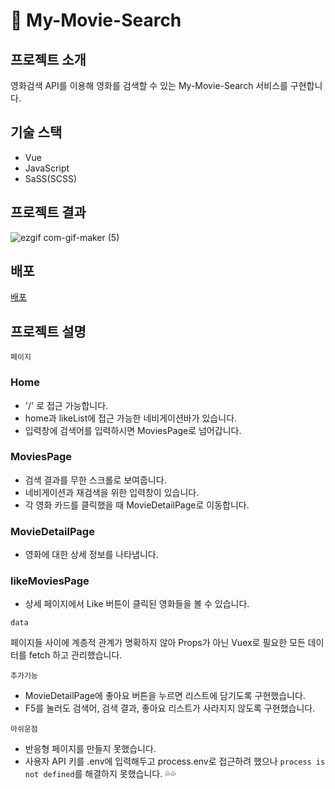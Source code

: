 # 📝 My-Movie-Search

## 프로젝트 소개

영화검색 API를 이용해 영화를 검색할 수 있는 My-Movie-Search 서비스를 구현합니다.

## 기술 스택

- Vue
- JavaScript
- SaSS(SCSS)

## 프로젝트 결과

![ezgif com-gif-maker (5)](https://user-images.githubusercontent.com/69751205/136702717-d56db044-d83d-4d1d-a1d2-b0abb82938c3.gif)

## 배포

[배포](https://songsong-movie.netlify.app)

## 프로젝트 설명

`페이지`

### Home

- '/' 로 접근 가능합니다.
- home과 likeList에 접근 가능한 네비게이션바가 있습니다.
- 입력창에 검색어를 입력하시면 MoviesPage로 넘어갑니다.

### MoviesPage

- 검색 결과를 무한 스크롤로 보여줍니다.
- 네비게이션과 재검색을 위한 입력창이 있습니다.
- 각 영화 카드를 클릭했을 때 MovieDetailPage로 이동합니다.

### MovieDetailPage

- 영화에 대한 상세 정보를 나타냅니다.

### likeMoviesPage

- 상세 페이지에서 Like 버튼이 클릭된 영화들을 볼 수 있습니다.

`data`

페이지들 사이에 계층적 관계가 명확하지 않아 Props가 아닌 Vuex로 필요한 모든 데이터를 fetch 하고 관리했습니다.

`추가기능`

- MovieDetailPage에 좋아요 버튼을 누르면 리스트에 담기도록 구현했습니다.
- F5를 눌러도 검색어, 검색 결과, 좋아요 리스트가 사라지지 않도록 구현했습니다.

`아쉬운점`

- 반응형 페이지를 만들지 못했습니다.
- 사용자 API 키를 .env에 입력해두고 process.env로 접근하려 했으나 `process is not defined`를 해결하지 못했습니다. 💦💦
